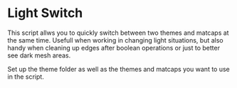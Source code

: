 # Light Switch

This script allws you to quickly switch between two themes and matcaps at the same time.
Usefull when working in changing light situations, but also handy when cleaning up edges after boolean operations or just to better see dark mesh areas.

Set up the theme folder as well as the themes and matcaps you want to use in the script.

